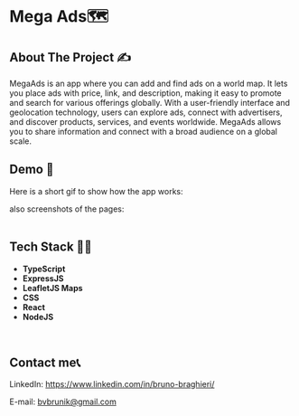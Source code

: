 # Mega Ads🗺

## About The Project ✍

MegaAds is an app where you can add and find ads on a world map. It lets you place ads with price, link, and description, making it easy to promote and search for various offerings globally. With a user-friendly interface and geolocation technology, users can explore ads, connect with advertisers, and discover products, services, and events worldwide. MegaAds allows you to share information and connect with a broad audience on a global scale.
<br>

## Demo 🤩

Here is a short gif to show how the app works:




also screenshots of the pages:
<br>
<br>




## Tech Stack 👨‍🏫

- **TypeScript**
- **ExpressJS**
- **LeafletJS Maps**
- **CSS**
- **React**
- **NodeJS**

<br>


## Contact me📞

LinkedIn: https://www.linkedin.com/in/bruno-braghieri/

E-mail: bvbrunik@gmail.com

